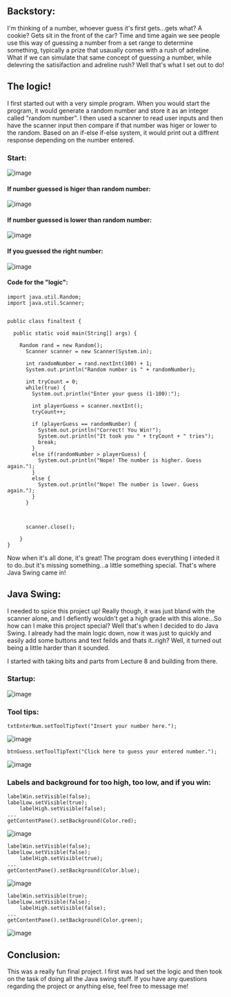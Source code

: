 ## Backstory:

I'm thinking of a number, whoever guess it's first gets...gets what? A cookie? Gets sit in the front of the car? Time and time again we see people use this way of guessing a number from a set range to determine something, typically a prize that usaually comes with a rush of adreline. What if we can simulate that same concept of guessing a number, while delevring the satisifaction and adreline rush? Well that's what I set out to do!

## The logic!

I first started out with a very simple program. When you would start the program, it would generate a random number and store it as an integer called "random number". I then used a scanner to read user inputs and then have the scanner input then compare if that number was higer or lower to the random. Based on an if-else if-else system, it would print out a diffrent response depending on the number entered.

### Start:

![image](https://user-images.githubusercontent.com/91101494/146275229-e72ca58b-40e3-4d35-9152-1ec0e82a8e99.png)

#### If number guessed is higer than random number:

![image](https://user-images.githubusercontent.com/91101494/146275376-0281703a-9e40-4d49-b05e-59a9bb6f3ee3.png)

#### If number guessed is lower than random number:

![image](https://user-images.githubusercontent.com/91101494/146275741-91ef2a35-6217-4b14-a5c1-fb3b9167270b.png)

#### If you guessed the right number:

![image](https://user-images.githubusercontent.com/91101494/146275976-fd25a8aa-c815-4884-bc60-6e05d28b7522.png)

#### Code for the "logic":


    import java.util.Random;
    import java.util.Scanner;


    public class finaltest {

      public static void main(String[] args) {

        Random rand = new Random();
          Scanner scanner = new Scanner(System.in);

          int randomNumber = rand.nextInt(100) + 1;
          System.out.println("Random number is " + randomNumber);

          int tryCount = 0;
          while(true) {
            System.out.println("Enter your guess (1-100):");

            int playerGuess = scanner.nextInt();
            tryCount++;

            if (playerGuess == randomNumber) {
              System.out.println("Correct! You Win!");
              System.out.println("It took you " + tryCount + " tries");
              break;
            }
            else if(randomNumber > playerGuess) {
              System.out.println("Nope! The number is higher. Guess again.");
            }
            else {
              System.out.println("Nope! The number is lower. Guess again.");
            }
          }



          scanner.close();

        }
    }

	

Now when it's all done, it's great! The program does everything I inteded it to do..but it's missing something...a little something special. That's where Java Swing came in!

## Java Swing:

I needed to spice this project up! Really though, it was just bland with the scanner alone, and I defiently wouldn't get a high grade with this alone...So how can I make this project special? Well that's when I decided to do Java Swing. I already had the main logic down, now it was just to quickly and easily add some buttons and text feilds and thats it..righ? Well, it turned out being a little harder than it sounded. 

I started with taking bits and parts from Lecture 8 and building from there. 

### Startup:

![image](https://user-images.githubusercontent.com/91101494/146278824-d1e7d2f6-1daf-4c74-ab1d-27ad56ffa018.png)



### Tool tips:

    txtEnterNum.setToolTipText("Insert your number here.");
    
   ![image](https://user-images.githubusercontent.com/91101494/146279624-25c2997e-d740-4d7a-bbda-b09ebac06b87.png)

    btnGuess.setToolTipText("Click here to guess your entered number.");
    
   ![image](https://user-images.githubusercontent.com/91101494/146279717-fe7d7243-4bf8-4135-b502-2333e62aa412.png)
   
### Labels and background for too high, too low, and if you win:

    labelWin.setVisible(false);
    labelLow.setVisible(true);
		labelHigh.setVisible(false);
    ...
    getContentPane().setBackground(Color.red);
   
   ![image](https://user-images.githubusercontent.com/91101494/146281725-d1870f9d-4a1c-4f2d-b974-3e76c96c596e.png)

    
    labelWin.setVisible(false);
    labelLow.setVisible(false);
		labelHigh.setVisible(true);
    ...
    getContentPane().setBackground(Color.blue);
    
   ![image](https://user-images.githubusercontent.com/91101494/146281641-07924911-5410-489a-9b73-021f899b8fef.png)

    
    labelWin.setVisible(true);
    labelLow.setVisible(false);
		labelHigh.setVisible(false);
    ...
    getContentPane().setBackground(Color.green);
 
   ![image](https://user-images.githubusercontent.com/91101494/146281594-12fd7191-2cff-4d54-986b-841fd3206029.png)

 
 ## Conclusion:
 
 This was a really fun final project. I first was had set the logic and then took on the task of doing all the Java swing stuff. If you have any questions regarding the project or anything else, feel free to message me!
    
 
			
     
      
